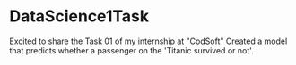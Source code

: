 # DataScience1Task
Excited to share the Task 01 of my internship at "CodSoft"  Created a model that predicts whether a passenger on the 'Titanic survived or not'.
